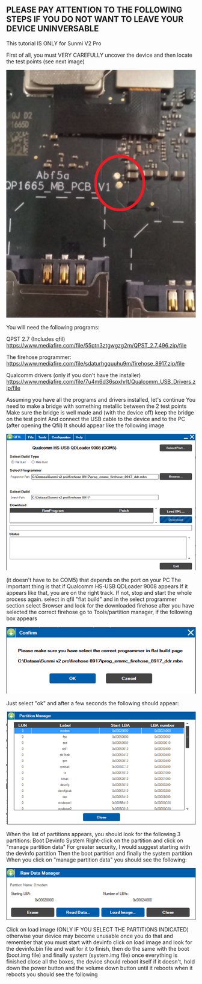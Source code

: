## PLEASE PAY ATTENTION TO THE FOLLOWING STEPS IF YOU DO NOT WANT TO LEAVE YOUR DEVICE UNINVERSABLE
This tutorial IS ONLY for Sunmi V2 Pro

First of all, you must VERY CAREFULLY uncover the device and then locate the test points (see next image)

![](https://github.com/niko-forte/sunmi_mods/blob/main/tutorials/data/TestPoint_1.png)

You will need the following programs:

QPST 2.7 (Includes qfil)
https://www.mediafire.com/file/55ptn3ztgwgzg2m/QPST_2.7.496.zip/file

The firehose programmer:
https://www.mediafire.com/file/sdaturhgquuhu9m/firehose_8917.zip/file

Qualcomm drivers (only if you don't have the installer)
https://www.mediafire.com/file/7u4m6d36spxhrlt/Qualcomm_USB_Drivers.zip/file

Assuming you have all the programs and drivers installed, let's continue
You need to make a bridge with something metallic between the 2 test points
Make sure the bridge is well made and (with the device off) keep the bridge on the test point
And connect the USB cable to the device and to the PC (after opening the Qfil)
It should appear like the following image

![](https://github.com/niko-forte/sunmi_mods/blob/main/tutorials/data/qfil.png)

(it doesn't have to be COM5) that depends on the port on your PC
The important thing is that if Qualcomm HS-USB QDLoader 9008 appears
If it appears like that, you are on the right track. If not, stop and start the whole process again.
select in qfil "flat build" and in the select programmer section select Browser
and look for the downloaded firehose
after you have selected the correct firehose go to
Tools/partition manager, if the following box appears

![](https://github.com/niko-forte/sunmi_mods/blob/main/tutorials/data/confirm.png)

Just select "ok" and after a few seconds the following should appear:

![](https://github.com/niko-forte/sunmi_mods/blob/main/tutorials/data/partitionlist.png)

When the list of partitions appears, you should look for the following 3 partitions:
Boot Devinfo System
Right-click on the partition and click on "manage partition data"
For greater security, I would suggest starting with the devinfo partition
Then the boot partition and finally the system partition
When you click on "manage partition data" you should see the following:

![](https://github.com/niko-forte/sunmi_mods/blob/main/tutorials/data/flash.png)

Click on load image (ONLY IF YOU SELECT THE PARTITIONS INDICATED)
otherwise your device may become unusable
once you do that and remember that you must start with devinfo
click on load image and look for the devinfo.bin file and wait for it to finish, then do the same with the boot (boot.img file) and finally system (system.img file)
once everything is finished close all the boxes, the device should reboot itself
if it doesn't, hold down the power button and the volume down button until it reboots
when it reboots you should see the following

